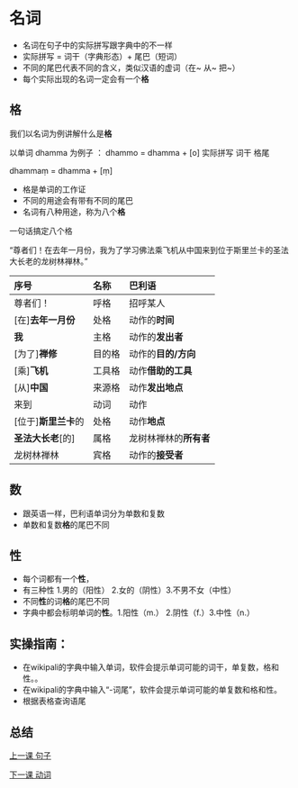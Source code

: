 # 名词

* 名词在句子中的实际拼写跟字典中的不一样
* 实际拼写 = 词干（字典形态）+ 尾巴（短词）
* 不同的尾巴代表不同的含义，类似汉语的虚词（在~ 从~ 把~）
* 每个实际出现的名词一定会有一个**格**

## 格

我们以名词为例讲解什么是**格**

以单词 dhamma 为例子 ： dhammo = dhamma + \[o\] 实际拼写 词干 格尾

dhammaṃ = dhamma + \[ṃ\]

* 格是单词的工作证
* 不同的用途会有带有不同的尾巴
* 名词有八种用途，称为八个**格**

一句话搞定八个格

“尊者们！在去年一月份，我为了学习佛法乘飞机从中国来到位于斯里兰卡的圣法大长老的龙树林禅林。”

| 序号 | 名称 | 巴利语 |
| :--- | :--- | :--- |
| 尊者们！ | 呼格 | 招呼某人 |
| \[在\]**去年一月份** | 处格 | 动作的**时间** |
| **我** | 主格 | 动作的**发出者** |
| \[为了\]**禅修** | 目的格 | 动作的**目的/方向** |
| \[乘\]**飞机** | 工具格 | 动作**借助的工具** |
| \[从\]**中国** | 来源格 | 动作**发出地点** |
| 来到 | 动词 | 动作 |
| \[位于\]**斯里兰卡**的 | 处格 | 动作**地点** |
| **圣法大长老**\[的\] | 属格 | 龙树林禅林的**所有者** |
| 龙树林禅林 | 宾格 | 动作的**接受者** |

## 数

* 跟英语一样，巴利语单词分为单数和复数
* 单数和复数**格**的尾巴不同

## 性

* 每个词都有一个**性**，
* 有三种性 1.男的（阳性） 2.女的（阴性）3.不男不女（中性）
* 不同**性**的词**格**的尾巴不同
* 字典中都会标明单词的**性**。1.阳性（m.） 2.阴性（f.）3.中性（n.）

## 实操指南：

* 在wikipali的字典中输入单词，软件会提示单词可能的词干，单复数，格和性。。
* 在wikipali的字典中输入“-词尾”，软件会提示单词可能的单复数和格和性。
* 根据表格查询语尾

## 总结

[上一课 句子](1-sentence.md)

[下一课 动词](2-noun.md)

